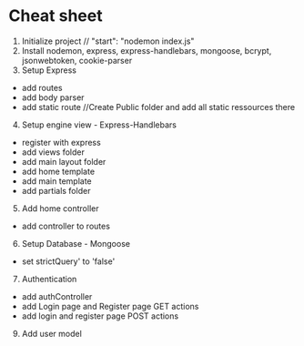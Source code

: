 # Cheat sheet
1. Initialize project // "start": "nodemon index.js"
2. Install nodemon, express, express-handlebars, mongoose, bcrypt, jsonwebtoken, cookie-parser
3. Setup Express
  * add routes
  * add body parser
  * add static route //Create Public folder and add all static ressources there
4. Setup engine view - Express-Handlebars
  * register with express
  * add views folder
  * add main layout folder
  * add home template
  * add main template
  * add partials folder
5. Add home controller
  * add controller to routes
6. Setup Database - Mongoose 
  * set strictQuery' to 'false'
7. Authentication
  * add authController
  * add Login page and Register page GET actions
  * add login and register page POST actions
9. Add user model

